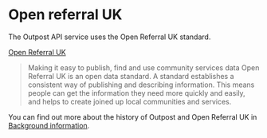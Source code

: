 # Open referral UK

The Outpost API service uses the Open Referral UK standard.

[Open Referral UK](https://openreferraluk.org/)

> Making it easy to publish, find and use community services data
> Open Referral UK is an open data standard. A standard establishes a consistent way of publishing and describing information. This means people can get the information they need more quickly and easily, and helps to create joined up local communities and services.

You can find out more about the history of Outpost and Open Referral UK in [Background information](../../the-outpost-platform).
